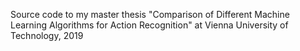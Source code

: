 Source code to my master thesis "Comparison of Different Machine Learning Algorithms for Action Recognition" at Vienna University of Technology, 2019
